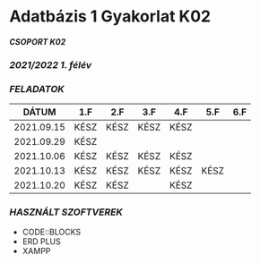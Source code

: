 # Adatbázis 1 Gyakorlat K02
##### _CSOPORT K02_
### _2021/2022 1. félév_
### _FELADATOK_


| DÁTUM | 1.F | 2.F| 3.F| 4.F| 5.F| 6.F|
|-----|----|-----|------|-----|-----|-----|
| 2021.09.15 | KÉSZ | KÉSZ | KÉSZ | KÉSZ | | |
| 2021.09.29 | KÉSZ |     |       |       | | |
| 2021.10.06 | KÉSZ | KÉSZ | KÉSZ | KÉSZ |  | |
| 2021.10.13 | KÉSZ | KÉSZ | KÉSZ | KÉSZ | KÉSZ | |
| 2021.10.20 | KÉSZ | KÉSZ |      | KÉSZ |    |   |

### _HASZNÁLT SZOFTVEREK_
- CODE::BLOCKS
- ERD PLUS
- XAMPP
